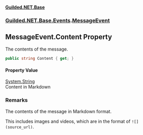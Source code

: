 
#### [Guilded.NET.Base](Guilded_NET_Base 'Guilded.NET.Base')
### [Guilded.NET.Base.Events](Guilded_NET_Base#Guilded_NET_Base_Events 'Guilded.NET.Base.Events').[MessageEvent](MessageEvent 'Guilded.NET.Base.Events.MessageEvent')
## MessageEvent.Content Property

The contents of the message.
```csharp
public string Content { get; }
```


#### Property Value
[System.String](https://docs.microsoft.com/en-us/dotnet/api/System.String 'System.String')  
Content in Markdown

### Remarks
  
The contents of the message in Markdown format.  
  
This includes images and videos, which are in the format of `![](source_url)`.